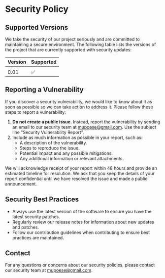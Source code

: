 # Security Policy

## Supported Versions

We take the security of our project seriously and are committed to maintaining a secure environment. The following table lists the versions of the project that are currently supported with security updates:

| Version | Supported          |
| ------- | ------------------ |
|         |                    |
| 0.01    | :white_check_mark: |

## Reporting a Vulnerability

If you discover a security vulnerability, we would like to know about it as soon as possible so we can take action to address it. Please follow these steps to report a vulnerability:

1. **Do not create a public issue.** Instead, report the vulnerability by sending an email to our security team at [mupoese@gmail.com](mailto:mupoese@gmail.com). Use the subject line "Security Vulnerability Report".
2. Include as much information as possible in your report, such as:
   - A description of the vulnerability.
   - Steps to reproduce the issue.
   - Potential impact and any possible mitigations.
   - Any additional information or relevant attachments.

We will acknowledge receipt of your report within 48 hours and provide an estimated timeline for resolution. We ask that you keep the details of your report confidential until we have resolved the issue and made a public announcement.

## Security Best Practices

- Always use the latest version of the software to ensure you have the latest security patches.
- Regularly review our release notes for information about new updates and patches.
- Follow our contribution guidelines when contributing to ensure best practices are maintained.

## Contact

For any questions or concerns about our security policies, please contact our security team at [mupoese@gmail.com](mailto:mupoese@gmail.com).

